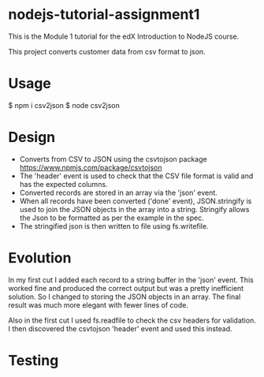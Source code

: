 # nodejs-tutorial-assignment1

This is the Module 1 tutorial for the edX Introduction to NodeJS course.

This project converts customer data from csv format to json.

# Usage

$ npm i csv2json
$ node csv2json

# Design

* Converts from CSV to JSON using the csvtojson package https://www.npmjs.com/package/csvtojson
* The 'header' event is used to check that the CSV file format is valid and has the expected columns.
* Converted records are stored in an array via the 'json' event.
* When all records have been converted ('done' event), JSON.stringify is used to join the JSON objects
in the array into a string. Stringify allows the Json to be formatted as per the example in the spec.
* The stringified json is then written to file using fs.writefile.

# Evolution

In my first cut I added each record to a string buffer in the 'json' event. This worked fine and produced the correct output but was a pretty inefficient solution. So I changed to storing the JSON objects in an array. The final result was much more elegant with fewer lines of code.

Also in the first cut I used fs.readfile to check the csv headers for validation. I then discovered the csvtojson 'header' event and used this instead.

# Testing


